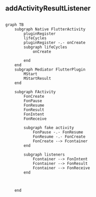 ## addActivityResultListener

```java


```




```mermaid
graph TB
	subgraph Native FlutterActivity
		pluginRegister
		lifeCycles
		pluginRegister -.- onCreate
		subgraph lifeCycles
			onCreate
			
		end
	end
	subgraph Mediator FlutterPlugin
		MStart
		MStartResult
	end
	
	subgraph FActivity
		FonCreate
		FonPause 
		FonResume 
		FonResult 
		FonIntent 
		FonReceive 
		
		subgraph fake activity
			FonPause -.- FonResume
			FonResume -.- FonCreate
			FonCreate --> Fcontainer
		end
		
		subgraph listeners
			Fcontainer --> FonIntent
			Fcontainer --> FonResult
			Fcontainer --> FonReceive
		end
		
		
		
	end


```
<!--stackedit_data:
eyJoaXN0b3J5IjpbLTU1ODQzNzgwMCwtMjg0MzgyOTEzLC0xMD
U4NDg2NjYzLC00MzQ5MzE3MDhdfQ==
-->